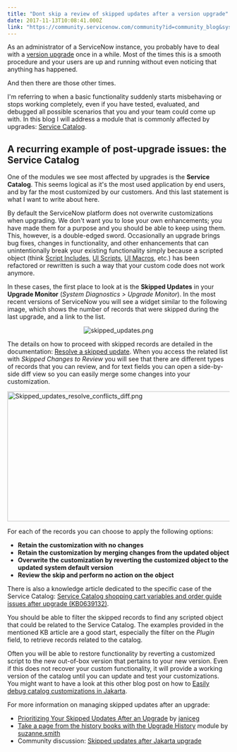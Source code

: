 ```yaml
---
title: "Dont skip a review of skipped updates after a version upgrade"
date: 2017-11-13T10:08:41.000Z
link: "https://community.servicenow.com/community?id=community_blog&sys_id=d91deea5dbd0dbc01dcaf3231f961938"
---
```

<p>As an administrator of a ServiceNow instance, you probably have to deal with a <a title="ocs.servicenow.com/bundle/jakarta-release-notes/page/release-notes/upgrades/concept/upgrades-overview.html" href="https://docs.servicenow.com/bundle/jakarta-release-notes/page/release-notes/upgrades/concept/upgrades-overview.html">version upgrade</a> once in a while. Most of the times this is a smooth procedure and your users are up and running without even noticing that anything has happened.</p><p></p><p>And then there are those other times.</p><p></p><p>I'm referring to when a basic functionality suddenly starts misbehaving or stops working completely, even if you have tested, evaluated, and debugged all possible scenarios that you and your team could come up with. In this blog I will address a module that is commonly affected by upgrades: <a title="ocs.servicenow.com/bundle/jakarta-it-service-management/page/product/service-catalog-management/concept/c_ServiceCatalogManagement.html" href="https://docs.servicenow.com/bundle/jakarta-it-service-management/page/product/service-catalog-management/concept/c_ServiceCatalogManagement.html">Service Catalog</a>.</p><p></p><h2>A recurring example of post-upgrade issues: the Service Catalog</h2><p></p><p>One of the modules we see most affected by upgrades is the <strong>Service Catalog</strong>. This seems logical as it's the most used application by end users, and by far the most customized by our customers. And this last statement is what I want to write about here.</p><p></p><p>By default the ServiceNow platform does not overwrite customizations when upgrading. We don't want you to lose your own enhancements; you have made them for a purpose and you should be able to keep using them. This, however, is a double-edged sword. Occasionally an upgrade brings bug fixes, changes in functionality, and other enhancements that can unintentionally break your existing functionality simply because a scripted object (think <a title="ocs.servicenow.com/bundle/jakarta-servicenow-platform/page/script/server-scripting/concept/c_ScriptIncludes.html" href="https://docs.servicenow.com/bundle/jakarta-servicenow-platform/page/script/server-scripting/concept/c_ScriptIncludes.html">Script Includes</a>, <a title="ocs.servicenow.com/bundle/jakarta-servicenow-platform/page/script/client-scripts/concept/c_UIScripts.html" href="https://docs.servicenow.com/bundle/jakarta-servicenow-platform/page/script/client-scripts/concept/c_UIScripts.html">UI Scripts</a>, <a title="ocs.servicenow.com/bundle/jakarta-servicenow-platform/page/script/server-scripting/concept/c_UIMacros.html" href="https://docs.servicenow.com/bundle/jakarta-servicenow-platform/page/script/server-scripting/concept/c_UIMacros.html">UI Macros</a>, etc.) has been refactored or rewritten is such a way that your custom code does not work anymore.</p><p></p><p>In these cases, the first place to look at is the <strong>Skipped Updates</strong> in your <strong>Upgrade Monitor</strong> (<em>System Diagnostics &gt; Upgrade Monitor</em>). In the most recent versions of ServiceNow you will see a widget similar to the following image, which shows the number of records that were skipped during the last upgrade, and a link to the list.</p><p style="text-align: center;"><img   alt="skipped_updates.png" class="image-1 jive-image" src="3c271902db98d344e9737a9e0f961915.iix" style="height: auto;"/></p><p></p><p>The details on how to proceed with skipped records are detailed in the documentation: <a href="https://docs.servicenow.com/bundle/jakarta-servicenow-platform/page/customer-support/task/t_ResolveASkippedUpdate.html" title="https://docs.servicenow.com/bundle/jakarta-servicenow-platform/page/customer-support/task/t_ResolveASkippedUpdate.html">Resolve a skipped update</a>. When you access the related list with <em>Skipped Changes to Review</em> you will see that there are different types of records that you can review, and for text fields you can open a side-by-side diff view so you can easily merge some changes into your customization.</p><p><img   alt="Skipped_updates_resolve_conflicts_diff.png" class="image-2 jive-image" src="c35fec4adbd857049c9ffb651f9619f3.iix" style="width: 620px; height: 295px; float: none; display: block; margin-left: auto; margin-right: auto;"/></p><p>For each of the records you can choose to apply the following options:</p><ul><li><strong>Retain the customization with no changes</strong></li><li><strong>Retain the customization by merging changes from the updated object</strong></li><li><strong>Overwrite the customization by reverting the customized object to the updated system default version</strong></li><li><strong>Review the skip and perform no action on the object</strong></li></ul><p></p><p>There is also a knowledge article dedicated to the specific case of the Service Catalog: <a href="https://hi.service-now.com/kb_view.do?sysparm_article=KB0639132" title="https://hi.service-now.com/kb_view.do?sysparm_article=KB0639132">Service Catalog shopping cart variables and order guide issues after upgrade (KB0639132)</a>.</p><p>You should be able to filter the skipped records to find any scripted object that could be related to the Service Catalog. The examples provided in the mentioned KB article are a good start, especially the filter on the <em>Plugin</em> field, to retrieve records related to the catalog.</p><p></p><p>Often you will be able to restore functionality by reverting a customized script to the new out-of-box version that pertains to your new version. Even if this does not recover your custom functionality, it will provide a working version of the catalog until you can update and test your customizations. You might want to have a look at this other blog post on how to <a title="" _jive_internal="true" href="/community?id=community_blog&sys_id=ed9c2ee1dbd0dbc01dcaf3231f96198d">Easily debug catalog customizations in Jakarta</a>.</p><p></p><p>For more information on managing skipped updates after an upgrade:</p><ul><li><a title="" _jive_internal="true" href="/community?id=community_blog&sys_id=dabc2e25dbd0dbc01dcaf3231f961988">Prioritizing Your Skipped Updates After an Upgrade</a> by <a __default_attr="67565" __jive_macro_name="user" class="jive_macro jive_macro_user" data-orig-content="janiceg" data-renderedposition="1515.78125_382.8125_63_16" href="/community?id=community_user_profile&user=0e309ea5db581fc09c9ffb651f961950" modifiedtitle="true" title="janiceg">janiceg</a></li><li><a title="" _jive_internal="true" href="/community?id=community_blog&sys_id=ca7d2269dbd0dbc01dcaf3231f9619a8">Take a page from the history books with the Upgrade History</a> module by <a title="suzanne.smith" __default_attr="3285" __jive_macro_name="user" class="jive_macro jive_macro_user" data-orig-content="suzanne.smith" data-renderedposition="1539.578125_491.53125_109_16" href="/community?id=community_user_profile&user=b4e05261db981fc09c9ffb651f9619a0">suzanne.smith</a></li><li>Community discussion: <a title="" _jive_internal="true" href="/community?id=community_question&sys_id=e3020be9db98dbc01dcaf3231f9619c3">Skipped updates after Jakarta upgrade</a></li></ul>